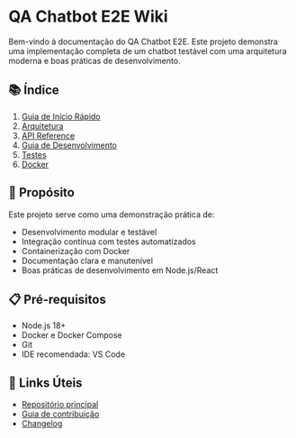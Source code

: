 # QA Chatbot E2E Wiki

Bem-vindo à documentação do QA Chatbot E2E. Este projeto demonstra uma implementação completa de um chatbot testável com uma arquitetura moderna e boas práticas de desenvolvimento.

## 📚 Índice

1. [Guia de Início Rápido](Quick-Start-Guide)
2. [Arquitetura](Architecture)
3. [API Reference](API-Reference)
4. [Guia de Desenvolvimento](Development-Guide)
5. [Testes](Testing-Guide)
6. [Docker](Docker-Guide)

## 🎯 Propósito

Este projeto serve como uma demonstração prática de:
- Desenvolvimento modular e testável
- Integração contínua com testes automatizados
- Containerização com Docker
- Documentação clara e manutenível
- Boas práticas de desenvolvimento em Node.js/React

## 📋 Pré-requisitos

- Node.js 18+
- Docker e Docker Compose
- Git
- IDE recomendada: VS Code

## 🔗 Links Úteis

- [Repositório principal](https://github.com/HadesTheSilent/qa-chatbot-e2e)
- [Guia de contribuição](./CONTRIBUTING.md)
- [Changelog](./CHANGELOG.md)
 